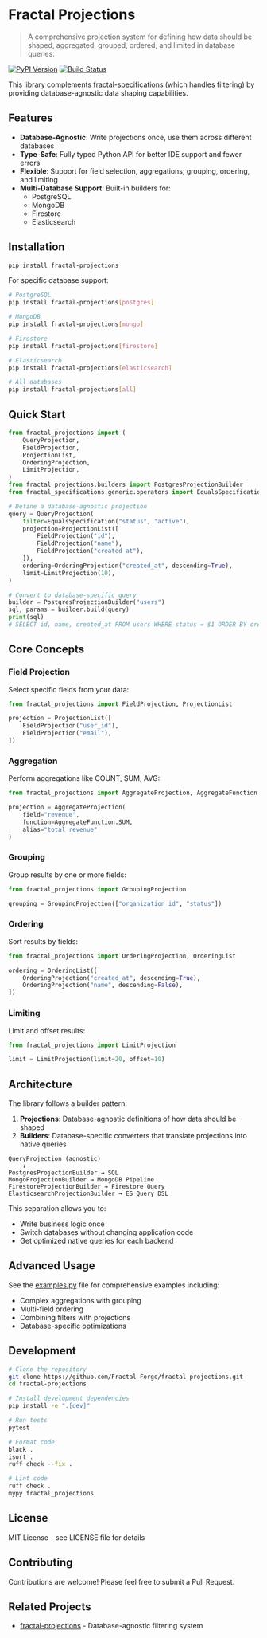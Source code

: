# Fractal Projections

> A comprehensive projection system for defining how data should be shaped, aggregated, grouped, ordered, and limited in database queries.

[![PyPI Version][pypi-image]][pypi-url]
[![Build Status][build-image]][build-url]

<!-- Badges -->

[pypi-image]: https://img.shields.io/pypi/v/fractal-projections
[pypi-url]: https://pypi.org/project/fractal-projections/
[build-image]: https://github.com/Fractal-Forge/fractal-projections/actions/workflows/build.yml/badge.svg
[build-url]: https://github.com/Fractal-Forge/fractal-projections/actions/workflows/build.yml

This library complements [fractal-specifications](https://pypi.org/project/fractal-specifications/) (which handles filtering) by providing database-agnostic data shaping capabilities.

## Features

- **Database-Agnostic**: Write projections once, use them across different databases
- **Type-Safe**: Fully typed Python API for better IDE support and fewer errors
- **Flexible**: Support for field selection, aggregations, grouping, ordering, and limiting
- **Multi-Database Support**: Built-in builders for:
  - PostgreSQL
  - MongoDB
  - Firestore
  - Elasticsearch

## Installation

```bash
pip install fractal-projections
```

For specific database support:

```bash
# PostgreSQL
pip install fractal-projections[postgres]

# MongoDB
pip install fractal-projections[mongo]

# Firestore
pip install fractal-projections[firestore]

# Elasticsearch
pip install fractal-projections[elasticsearch]

# All databases
pip install fractal-projections[all]
```

## Quick Start

```python
from fractal_projections import (
    QueryProjection,
    FieldProjection,
    ProjectionList,
    OrderingProjection,
    LimitProjection,
)
from fractal_projections.builders import PostgresProjectionBuilder
from fractal_specifications.generic.operators import EqualsSpecification

# Define a database-agnostic projection
query = QueryProjection(
    filter=EqualsSpecification("status", "active"),
    projection=ProjectionList([
        FieldProjection("id"),
        FieldProjection("name"),
        FieldProjection("created_at"),
    ]),
    ordering=OrderingProjection("created_at", descending=True),
    limit=LimitProjection(10),
)

# Convert to database-specific query
builder = PostgresProjectionBuilder("users")
sql, params = builder.build(query)
print(sql)
# SELECT id, name, created_at FROM users WHERE status = $1 ORDER BY created_at DESC LIMIT 10
```

## Core Concepts

### Field Projection

Select specific fields from your data:

```python
from fractal_projections import FieldProjection, ProjectionList

projection = ProjectionList([
    FieldProjection("user_id"),
    FieldProjection("email"),
])
```

### Aggregation

Perform aggregations like COUNT, SUM, AVG:

```python
from fractal_projections import AggregateProjection, AggregateFunction

projection = AggregateProjection(
    field="revenue",
    function=AggregateFunction.SUM,
    alias="total_revenue"
)
```

### Grouping

Group results by one or more fields:

```python
from fractal_projections import GroupingProjection

grouping = GroupingProjection(["organization_id", "status"])
```

### Ordering

Sort results by fields:

```python
from fractal_projections import OrderingProjection, OrderingList

ordering = OrderingList([
    OrderingProjection("created_at", descending=True),
    OrderingProjection("name", descending=False),
])
```

### Limiting

Limit and offset results:

```python
from fractal_projections import LimitProjection

limit = LimitProjection(limit=20, offset=10)
```

## Architecture

The library follows a builder pattern:

1. **Projections**: Database-agnostic definitions of how data should be shaped
2. **Builders**: Database-specific converters that translate projections into native queries

```
QueryProjection (agnostic)
    ↓
PostgresProjectionBuilder → SQL
MongoProjectionBuilder → MongoDB Pipeline
FirestoreProjectionBuilder → Firestore Query
ElasticsearchProjectionBuilder → ES Query DSL
```

This separation allows you to:
- Write business logic once
- Switch databases without changing application code
- Get optimized native queries for each backend

## Advanced Usage

See the [examples.py](fractal_projections/examples.py) file for comprehensive examples including:
- Complex aggregations with grouping
- Multi-field ordering
- Combining filters with projections
- Database-specific optimizations

## Development

```bash
# Clone the repository
git clone https://github.com/Fractal-Forge/fractal-projections.git
cd fractal-projections

# Install development dependencies
pip install -e ".[dev]"

# Run tests
pytest

# Format code
black .
isort .
ruff check --fix .

# Lint code
ruff check .
mypy fractal_projections
```

## License

MIT License - see LICENSE file for details

## Contributing

Contributions are welcome! Please feel free to submit a Pull Request.

## Related Projects

- [fractal-projections](https://github.com/Fractal-Forge/fractal-projections) - Database-agnostic filtering system